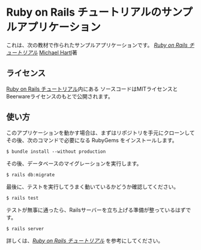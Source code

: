 # Ruby on Rails チュートリアルのサンプルアプリケーション

これは、次の教材で作られたサンプルアプリケーションです。
[*Ruby on Rails チュートリアル*](https://railstutorial.jp/)
[Michael Hartl](http://www.michaelhartl.com/)著

## ライセンス

[Ruby on Rails チュートリアル](https://railstutorial.jp/)内にある
ソースコードはMITライセンスとBeerwareライセンスのもとで公開されます。

## 使い方

このアプリケーションを動かす場合は、まずはリポジトリを手元にクローンして
その後、次のコマンドで必要になる RubyGems をインストールします。
```
$ bundle install --without production
```

その後、データベースのマイグレーションを実行します。
```
$ rails db:migrate
```

最後に、テストを実行してうまく動いているかどうか確認してください。
```
$ rails test
```

テストが無事に通ったら、Railsサーバーを立ち上げる準備が整っているはずです。
```
$ rails server
```

詳しくは、[*Ruby on Rails チュートリアル*](https://railstutorial.jp/)
を参考にしてください。
